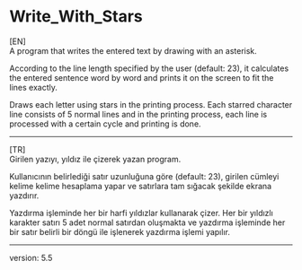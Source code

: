# Write_With_Stars

[EN] <br/>
A program that writes the entered text by drawing with an asterisk.

According to the line length specified by the user (default: 23), it 
calculates the entered sentence word by word and prints it on the 
screen to fit the lines exactly.

Draws each letter using stars in the printing process. Each starred 
character line consists of 5 normal lines and in the printing process, 
each line is processed with a certain cycle and printing is done.


<hr/>

[TR] <br/>
Girilen yazıyı, yıldız ile çizerek yazan program.

Kullanıcının belirlediği satır uzunluğuna göre (default: 23), girilen cümleyi
kelime kelime hesaplama yapar ve satırlara tam sığacak şekilde ekrana yazdırır.

Yazdırma işleminde her bir harfi yıldızlar kullanarak çizer.
Her bir yıldızlı karakter satırı 5 adet normal satırdan oluşmakta ve yazdırma 
işleminde her bir satır belirli bir döngü ile işlenerek yazdırma işlemi yapılır.

<hr/>

version: 5.5
